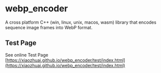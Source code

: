 # webp_encoder

A cross platform C++ (win, linux, unix, macos, wasm) library that encodes sequence image frames into WebP format.

## Test Page

See online Test Page [https://xiaozhuai.github.io/webp_encoder/test/index.html](https://xiaozhuai.github.io/webp_encoder/test/index.html)

